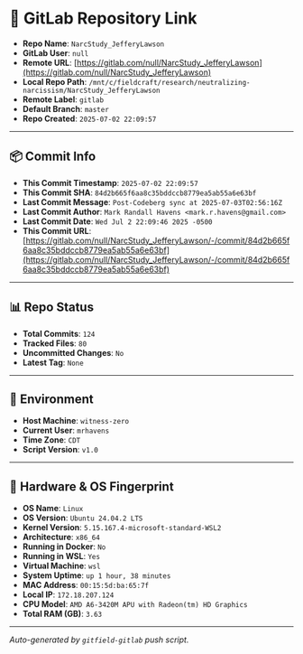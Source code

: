 # 🔗 GitLab Repository Link

- **Repo Name**: `NarcStudy_JefferyLawson`
- **GitLab User**: `null`
- **Remote URL**: [https://gitlab.com/null/NarcStudy_JefferyLawson](https://gitlab.com/null/NarcStudy_JefferyLawson)
- **Local Repo Path**: `/mnt/c/fieldcraft/research/neutralizing-narcissism/NarcStudy_JefferyLawson`
- **Remote Label**: `gitlab`
- **Default Branch**: `master`
- **Repo Created**: `2025-07-02 22:09:57`

---

## 📦 Commit Info

- **This Commit Timestamp**: `2025-07-02 22:09:57`
- **This Commit SHA**: `84d2b665f6aa8c35bddccb8779ea5ab55a6e63bf`
- **Last Commit Message**: `Post-Codeberg sync at 2025-07-03T02:56:16Z`
- **Last Commit Author**: `Mark Randall Havens <mark.r.havens@gmail.com>`
- **Last Commit Date**: `Wed Jul 2 22:09:46 2025 -0500`
- **This Commit URL**: [https://gitlab.com/null/NarcStudy_JefferyLawson/-/commit/84d2b665f6aa8c35bddccb8779ea5ab55a6e63bf](https://gitlab.com/null/NarcStudy_JefferyLawson/-/commit/84d2b665f6aa8c35bddccb8779ea5ab55a6e63bf)

---

## 📊 Repo Status

- **Total Commits**: `124`
- **Tracked Files**: `80`
- **Uncommitted Changes**: `No`
- **Latest Tag**: `None`

---

## 🧽 Environment

- **Host Machine**: `witness-zero`
- **Current User**: `mrhavens`
- **Time Zone**: `CDT`
- **Script Version**: `v1.0`

---

## 🧬 Hardware & OS Fingerprint

- **OS Name**: `Linux`
- **OS Version**: `Ubuntu 24.04.2 LTS`
- **Kernel Version**: `5.15.167.4-microsoft-standard-WSL2`
- **Architecture**: `x86_64`
- **Running in Docker**: `No`
- **Running in WSL**: `Yes`
- **Virtual Machine**: `wsl`
- **System Uptime**: `up 1 hour, 38 minutes`
- **MAC Address**: `00:15:5d:ba:65:7f`
- **Local IP**: `172.18.207.124`
- **CPU Model**: `AMD A6-3420M APU with Radeon(tm) HD Graphics`
- **Total RAM (GB)**: `3.63`

---

_Auto-generated by `gitfield-gitlab` push script._
